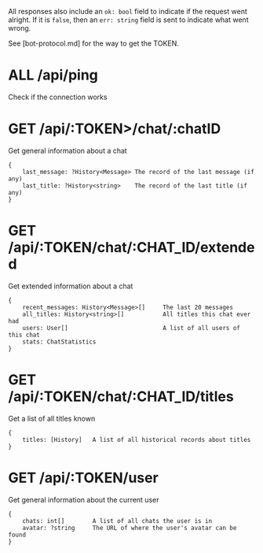 All responses also include an `ok: bool` field to indicate if the request went alright. If it is `false`, then an `err: string` field is sent to indicate what went wrong.

See [bot-protocol.md] for the way to get the TOKEN.


# ALL /api/ping
Check if the connection works


# GET /api/:TOKEN>/chat/:chatID
Get general information about a chat
```
{
	last_message: ?History<Message>	The record of the last message (if any)
	last_title: ?History<string>	The record of the last title (if any)
}
```


# GET /api/:TOKEN/chat/:CHAT_ID/extended
Get extended information about a chat
```
{
	recent_messages: History<Message>[]		The last 20 messages
	all_titles: History<string>[]			All titles this chat ever had
	users: User[]							A list of all users of this chat
	stats: ChatStatistics
}
```


# GET /api/:TOKEN/chat/:CHAT_ID/titles
Get a list of all titles known
```
{
	titles: [History]	A list of all historical records about titles
}
```


# GET /api/:TOKEN/user
Get general information about the current user
```
{
	chats: int[]		A list of all chats the user is in
	avatar: ?string		The URL of where the user's avatar can be found
}
```

